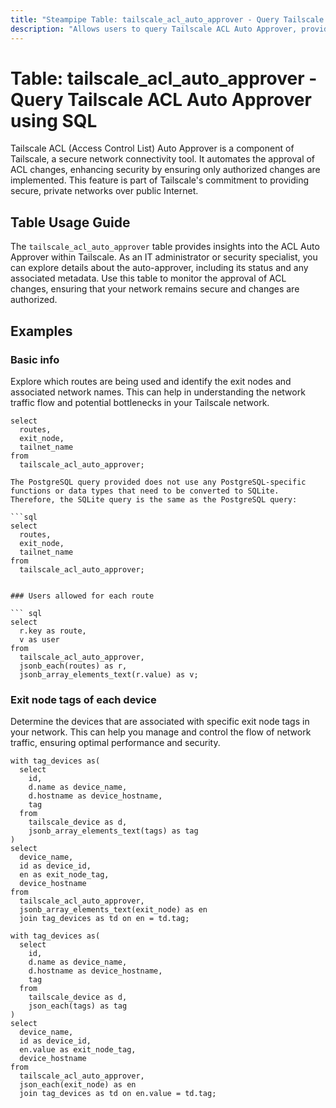 ```yaml
---
title: "Steampipe Table: tailscale_acl_auto_approver - Query Tailscale ACL Auto Approver using SQL"
description: "Allows users to query Tailscale ACL Auto Approver, providing insights into the status and details of the ACL auto-approver."
---
```


# Table: tailscale_acl_auto_approver - Query Tailscale ACL Auto Approver using SQL

Tailscale ACL (Access Control List) Auto Approver is a component of Tailscale, a secure network connectivity tool. It automates the approval of ACL changes, enhancing security by ensuring only authorized changes are implemented. This feature is part of Tailscale's commitment to providing secure, private networks over public Internet.

## Table Usage Guide

The `tailscale_acl_auto_approver` table provides insights into the ACL Auto Approver within Tailscale. As an IT administrator or security specialist, you can explore details about the auto-approver, including its status and any associated metadata. Use this table to monitor the approval of ACL changes, ensuring that your network remains secure and changes are authorized.

## Examples

### Basic info
Explore which routes are being used and identify the exit nodes and associated network names. This can help in understanding the network traffic flow and potential bottlenecks in your Tailscale network.

```sql+postgres
select
  routes,
  exit_node,
  tailnet_name
from
  tailscale_acl_auto_approver;
```

```sql+sqlite
The PostgreSQL query provided does not use any PostgreSQL-specific functions or data types that need to be converted to SQLite. Therefore, the SQLite query is the same as the PostgreSQL query:

```sql
select
  routes,
  exit_node,
  tailnet_name
from
  tailscale_acl_auto_approver;
```
```

### Users allowed for each route

``` sql
select
  r.key as route,
  v as user
from
  tailscale_acl_auto_approver,
  jsonb_each(routes) as r,
  jsonb_array_elements_text(r.value) as v;
```

### Exit node tags of each device
Determine the devices that are associated with specific exit node tags in your network. This can help you manage and control the flow of network traffic, ensuring optimal performance and security.

```sql+postgres
with tag_devices as(
  select
    id,
    d.name as device_name,
    d.hostname as device_hostname,
    tag
  from
    tailscale_device as d,
    jsonb_array_elements_text(tags) as tag
)
select  
  device_name,
  id as device_id,
  en as exit_node_tag,
  device_hostname
from
  tailscale_acl_auto_approver,
  jsonb_array_elements_text(exit_node) as en
  join tag_devices as td on en = td.tag;
```

```sql+sqlite
with tag_devices as(
  select
    id,
    d.name as device_name,
    d.hostname as device_hostname,
    tag
  from
    tailscale_device as d,
    json_each(tags) as tag
)
select  
  device_name,
  id as device_id,
  en.value as exit_node_tag,
  device_hostname
from
  tailscale_acl_auto_approver,
  json_each(exit_node) as en
  join tag_devices as td on en.value = td.tag;
```